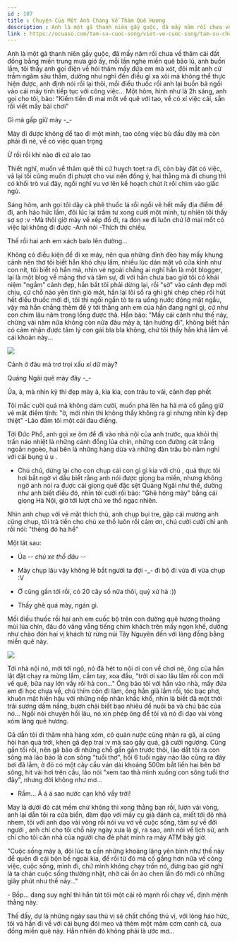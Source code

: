 ```yaml
---
id : 107
title : Chuyện Của Một Anh Chàng Về Thăm Quê Hương
description : Anh là một gã thanh niên gầy guộc, đã mấy năm rồi chưa về thăm cái đất đồng bằng miền trung mưa gió ấy, mỗi lần nghe miền quê bão lũ, anh buồn lắm, tôi thấy anh gọi điện về hỏi thăm mấy đứa em mà xót, đôi mắt anh cứ trầm ngâm sâu thẳm, dường như nghĩ đến điều gì xa xôi mà không thể thực hiện được, anh định nói rồi lại thôi, mồi điếu thuốc rồi anh lại buồn bã ngồi vào cái máy tính tiếp tục với công việc... Một hôm, hình như là 2h sáng, anh gọi cho tôi, bảo "Kiếm tiền đi mai mốt về quê với tao, về có xí việc cái, sẵn rồi viết mấy bài chơi"
link : https://ocuaso.com/tam-su-cuoc-song/viet-ve-cuoc-song/tam-su-chuyen-cua-mot-anh-chang-ve-tham-que-huong.html
---
```


Anh là một gã thanh niên gầy guộc, đã mấy năm rồi chưa về thăm cái đất đồng
bằng miền trung mưa gió ấy, mỗi lần nghe miền quê bão lũ, anh buồn lắm,
tôi thấy anh gọi điện về hỏi thăm mấy đứa em mà xót, đôi mắt anh cứ trầm
ngâm sâu thẳm, dường như nghĩ đến điều gì xa xôi mà không thể thực hiện
được, anh định nói rồi lại thôi, mồi điếu thuốc rồi anh lại buồn bã ngồi
vào cái máy tính tiếp tục với công việc... Một hôm, hình như là 2h sáng,
anh gọi cho tôi, bảo: "Kiếm tiền đi mai mốt về quê với tao, về có xí việc
cái, sẵn rồi viết mấy bài chơi"

Gì mà gấp giữ mày -_-

Mày đi được không để tao đi một mình, tao công việc bù đầu đây mà còn phải
đi nè, về có việc quan trọng

Ừ rồi rồi khi nào đi cứ alo tao

Thiết nghĩ, muốn về thăm quê thì cứ huỵch toẹt ra đi, còn bày đặt có việc,
vả lại tôi cũng muốn đi phượt cho vui nên đồng ý, hai thằng mà đi chung
thì có khối trò vui đây, ngồi nghĩ vu vơ lên kế hoạch chút ít rồi chìm vào
giấc ngủ.

Sáng hôm, anh gọi tôi dậy cà phê thuốc lá rồi ngồi vẽ hết mấy địa điểm để
đi, anh háo hức lắm, đôi lúc lại trầm tư xong cười một mình, tự nhiên tôi
thấy sợ sợ :v -Mà thôi giờ mày về xếp đồ đi, ra đón xe đi luôn chứ lỡ mai
mốt có việc lại không đi được -Anh nói -Thích thì chiều.

Thế rồi hai anh em xách balo lên đường...

Không có điều kiện để đi xe máy, nên qua những đỉnh đèo hay mấy khung cảnh
nên thơ tôi biết hắn khó chịu lắm, nhiều lúc dán mặt vô cửa kính như con
nít, tôi biết rõ hắn mà, nhìn vẻ ngoài chẳng ai nghĩ hắn là một blogger,
lại là một blog về mảng thơ và tâm sự, đi với hắn chưa bao giờ tôi có khái
niệm "ngắm" cảnh đẹp, hắn bắt tôi phải dừng lại, rồi "sờ" vào cảnh đẹp mới
chịu, cứ chỗ nào yên tĩnh gió mát, hắn lại lôi sổ ra ghi ghi chép chép rồi
hút hết điếu thuốc mới đi, tôi thì ngồi ngẩn tò te ra uống nước đóng mặt
ngầu, vậy mà hắn chẳng thèm để ý tới thằng anh em của hắn đang nghĩ gì,
cứ như con chim lâu năm trong lồng được thả. Hắn bảo: "Mấy cái cảnh như
thế này, chừng vài năm nữa không còn nữa đâu mày à, tận hưởng đi", không
biết hắn có cảm nhận được tâm lý con gái bla bla không, chứ tôi thấy hắn
khá lắm về cái khoản này...

![](https://ocuaso.com/wp-content/uploads/2015/09/tam-su-chuyen-cua-mot-anh-chang-ve-tham-que-huong.jpg)

Cảnh ở đâu mà trơ trọi xấu xí dữ mày?

Quảng Ngãi quê mày đây -_-

Ủa, à, mà nhìn kỹ thì đẹp mày à, kìa kìa, con trâu to vãi, cảnh đẹp phết

Tôi mắc cười quá mà không dám cười, muốn phá lên ha hả mà cố gắng giữ vẻ
mặt điềm tĩnh: "ờ, mới nhìn thì không thấy không ra gì nhưng nhìn kỹ đẹp
thiệt" -Lão đấm tôi một cái đau điếng.

Tới Đức Phổ, anh gọi xe ôm để đi vào nhà nội của anh trước, qua khỏi thị
trấn náo nhiệt là những cánh đồng lúa chín, những con đường cát trắng ngoằn
ngoèo, hai bên là những hàng dừa và những đàn trâu bò nằm nghỉ với cái bụng
ú ụ .

- Chú chú, dừng lại cho con chụp cái con gì gì kia với chú , quả thực tôi
hơi bất ngờ vì dẫu biết rằng anh nói được giọng ba miền, nhưng không ngờ
anh nói ra được cái giọng quê đặc sệt Quảng Ngãi như thế, dường như anh
biết điều đó, nhìn tôi cười rồi bảo: "Ghê hông mày" bằng cái giọng Hà Nội,
giờ tới lượt chú xe thồ ngạc nhiên.

Nhìn anh chụp với vẻ mặt thích thú, anh chụp bụi tre, gặp cái mương anh
cũng chụp, tôi trả tiền cho chú xe thồ luôn rồi cảm ơn, chú cười cười chỉ
anh rồi nói: "thèng đó ha hể"

Một lát sau:

- Ủa -_- chú xe thồ đâu -_-

- Mày chụp lâu vậy không lẽ bắt người ta đợi -_- đi bộ đi vừa đi vừa chụp
:V

- Ờ cũng gần tới rồi, có 20 cây số nữa thôi, quỷ xứ hà :))

- Thấy ghê quá mày, ngán gì.

Mồi điếu thuốc rồi hai anh em cuốc bộ trên con đường quê hương thoảng mùi
lúa chín, đâu đó văng vẳng tiếng chim khách trên mấy ngọn khế, dường như
chào đón hai vị khách từ rừng núi Tây Nguyên đến với làng đồng bằng miền
quê này.

![](https://ocuaso.com/wp-content/uploads/2015/09/tam-su-chuyen-cua-mot-anh-chang-ve-tham-que-huong-01.jpg)

Tới nhà nội nó, mới tới ngõ, nó đã hét to nội ơi con về chơi nè, ông của
hắn lật đật chạy ra mừng lắm, cầm tay, xoa đầu, "trời ơi sao lâu lắm rồi
con mới về quê, bữa nay lớn vầy rồi hả con..." Ông bảo tôi với hắn vào nhà,
mấy đứa em đi học chưa về, chú thím còn đi làm, ông hắn già lắm rồi, tóc
bạc phơ, khuôn mặt hiền hậu với những nếp nhăn khắc khổ, nhìn là biết đã
một thời trải sương dầm nắng, bươn chải biết bao nhiêu để nuôi ba và chú
bác của nó... Ngồi nói chuyện hồi lâu, nó xin phép ông để tôi và nó đi dạo
vài vòng xóm làng quê hương.

Gã dẫn tôi đi thăm nhà hàng xóm, cô quán nước cũng nhận ra gã, ai cũng hỏi
han quá trời, khen gã đẹp trai :v mà sao gầy quá, gã cười ngượng. Cũng gần
tối rồi, nên gã bảo đi những chỗ gần gần trước thôi, lão dắt tôi ra con
sông mà lão bảo là con sông "tuổi thơ", hồi 6 tuổi ngày nào lão cũng ra
đây bơi đã lắm, ở đó có một cây cầu ván dài khoảng 500m bắt liền hai bên
bờ sông, hít vài hơi trên cầu, lão nói "xem tao thả mình xuống con sông
tuổi thơ đây", nhưng đời không như mơ...

- Rầm... Á á á sao nước cạn khô vầy trời!

May là dưới đó cát mềm chứ không thì xong thằng bạn rồi, lượn vài vòng,
anh lại dẫn tôi ra cửa biển, đàm đạo với mấy cụ già đánh cá, miết tới độ
nhá nhem, tôi với anh dạo vài vòng rồi nói vu vơ về cuộc sống, tâm sự về
đời người , anh chỉ cho tôi chỗ này ngày xưa là gì, ra sao, anh nói về lịch
sử, anh chỉ cho tôi căn nhà của người cha đẻ phát minh ra máy ATM bây giờ.

"Cuộc sống mày à, đôi lúc ta cần những khoảng lặng yên bình như thế này
để quên đi cái bộn bề ngoài kia, để rồi từ đó mà cố gắng hơn nữa về công
việc, cuộc sống, mình đi, chứ mình không chạy trốn nó, đừng bao giờ nghĩ
là ta chán cuộc sống thường nhật, nhờ cái ồn ào chen lấn đó mới có những
giây phút như thế này..."

- Bốp... đang suy nghĩ thì hắn tát tôi một cái rõ mạnh rồi chạy về, định
mệnh thằng này.

Thế đấy, dự là những ngày sau thú vị sẽ chất chồng thú vị, với lòng háo
hức, tôi và hắn đi về với cái bụng đói meo và thèm một mâm cơm canh cá,
cua đồng miền quê này. Hẳn nhiên đó không phải là ước mơ...